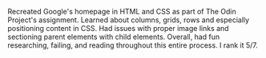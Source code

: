   Recreated Google's homepage in HTML and CSS as part of The Odin Project's assignment. Learned about columns, grids, rows and especially positioning content in CSS. Had issues with proper image links and sectioning parent elements with child elements. Overall, had fun researching, failing, and reading throughout this entire process. I rank it 5/7.
